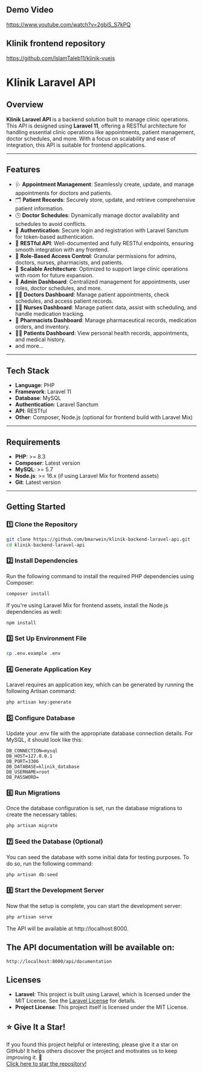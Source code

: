 ## Demo Video
https://www.youtube.com/watch?v=2gbiS_S7kPQ

## Klinik frontend repository 
https://github.com/IslamTaleb11/klinik-vuejs

# Klinik Laravel API

## Overview
**Klinik Laravel API** is a backend solution built to manage clinic operations. This API is designed using **Laravel 11**, offering a RESTful architecture for handling essential clinic operations like appointments, patient management, doctor schedules, and more. With a focus on scalability and ease of integration, this API is suitable for frontend applications.

---

## Features
- 🩺 **Appointment Management**: Seamlessly create, update, and manage appointments for doctors and patients.
- 🗂️ **Patient Records**: Securely store, update, and retrieve comprehensive patient information.
- 🕒 **Doctor Schedules**: Dynamically manage doctor availability and schedules to avoid conflicts.
- 🔐 **Authentication**: Secure login and registration with Laravel Sanctum for token-based authentication.
- 📡 **RESTful API**: Well-documented and fully RESTful endpoints, ensuring smooth integration with any frontend.
- 🔑 **Role-Based Access Control**: Granular permissions for admins, doctors, nurses, pharmacists, and patients.
- 🚀 **Scalable Architecture**: Optimized to support large clinic operations with room for future expansion.
- 🏢 **Admin Dashboard**: Centralized management for appointments, user roles, doctor schedules, and more.
- 👨‍⚕️ **Doctors Dashboard**: Manage patient appointments, check schedules, and access patient records.
- 👩‍⚕️ **Nurses Dashboard**: Manage patient data, assist with scheduling, and handle medication tracking.
- 💊 **Pharmacists Dashboard**: Manage pharmaceutical records, medication orders, and inventory.
- 🧑‍⚕️ **Patients Dashboard**: View personal health records, appointments, and medical history.
- and more...
---

## Tech Stack
- **Language**: PHP
- **Framework**: Laravel 11
- **Database**: MySQL
- **Authentication**: Laravel Sanctum
- **API**: RESTful
- **Other**: Composer, Node.js (optional for frontend build with Laravel Mix)

---

## Requirements
- **PHP**: >= 8.3
- **Composer**: Latest version
- **MySQL**: >= 5.7
- **Node.js**: >= 16.x (if using Laravel Mix for frontend assets)
- **Git**: Latest version

---

## Getting Started

### 1️⃣ Clone the Repository
```bash
git clone https://github.com/bmarwein/klinik-backend-laravel-api.git
cd klinik-backend-laravel-api 
```

### 2️⃣ Install Dependencies

Run the following command to install the required PHP dependencies using Composer:

```bash
composer install
```

If you're using Laravel Mix for frontend assets, install the Node.js dependencies as well:

```bash
npm install
```

### 3️⃣ Set Up Environment File
```bash
cp .env.example .env
```

### 4️⃣ Generate Application Key
Laravel requires an application key, which can be generated by running the following Artisan command:
```bash
php artisan key:generate
```

### 5️⃣ Configure Database
Update your .env file with the appropriate database connection details. For MySQL, it should look like this:
```
DB_CONNECTION=mysql
DB_HOST=127.0.0.1
DB_PORT=3306
DB_DATABASE=klinik_database
DB_USERNAME=root
DB_PASSWORD=
```
### 6️⃣ Run Migrations
Once the database configuration is set, run the database migrations to create the necessary tables:
```bash
php artisan migrate
```
### 7️⃣ Seed the Database (Optional)
You can seed the database with some initial data for testing purposes. To do so, run the following command:
```bash
php artisan db:seed
```
### 8️⃣ Start the Development Server
Now that the setup is complete, you can start the development server:
```bash
php artisan serve
```
The API will be available at http://localhost:8000.

## The API documentation will be available on: 
```
http://localhost:8000/api/documentation
```

## Licenses
- **Laravel**: This project is built using Laravel, which is licensed under the MIT License. See the [Laravel License](https://github.com/laravel/laravel/blob/master/LICENSE) for details.
- **Project License**: This project itself is licensed under the MIT License.

## ⭐ Give It a Star!
If you found this project helpful or interesting, please give it a star on GitHub! It helps others discover the project and motivates us to keep improving it. 🌟  
[Click here to star the repository!](https://github.com/IslamTaleb11/klinik-laravel-api)  
